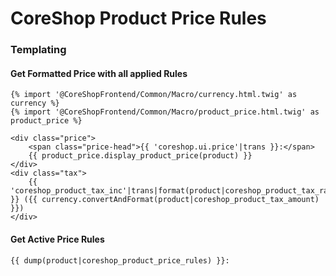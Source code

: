 # CoreShop Product Price Rules

### Templating

#### Get Formatted Price with all applied Rules

```twig
{% import '@CoreShopFrontend/Common/Macro/currency.html.twig' as currency %}
{% import '@CoreShopFrontend/Common/Macro/product_price.html.twig' as product_price %}

<div class="price">
    <span class="price-head">{{ 'coreshop.ui.price'|trans }}:</span>
    {{ product_price.display_product_price(product) }}
</div>
<div class="tax">
    {{ 'coreshop_product_tax_inc'|trans|format(product|coreshop_product_tax_rate) }} ({{ currency.convertAndFormat(product|coreshop_product_tax_amount) }})
</div>
```

#### Get Active Price Rules

```twig
{{ dump(product|coreshop_product_price_rules) }}:
```